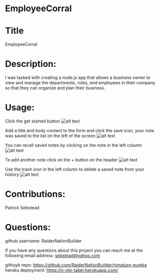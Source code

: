 # EmployeeCorral
# Title
EmployeeCorral

# Description:
I was tasked with creating a node.js app that allows a business owner to view and manage the departments, roles, and employees in their company so that they can organize and plan their business.

# Usage:
Click the get started button
![alt text](./public/assets/images/getStarted.jpg)

Add a title and body content to the form and click the save icon, your note was saved to the list on the left of the screen
![alt text](./public/assets/images/noteAdded.jpg)

You can recall saved notes by clicking on the note in the left column
![alt text](./public/assets/images/reacalledNote.jpg)

To add another note click on the + button on the header
![alt text](./public/assets/images/addNote.jpg)

Use the trash icon in the left column to delete a saved note from your history
![alt text](./public/assets/images/deletedNote.jpg)

# Contributions:
Patrick Sebstead

# Questions:
github username: RaiderNationBuilder

If you have any questions about this project you can reach me at the following email address: sebstead@yahoo.com

githuyb repo:  https://github.com/RaiderNationBuilder/nimature-eureka
heroku deployment:   https://n-ote-taker.herokuapp.com/